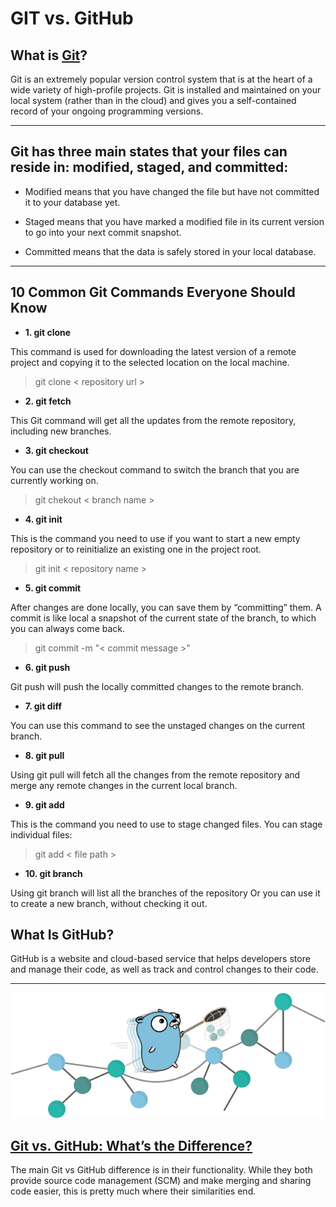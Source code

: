 # GIT vs. GitHub  





## What is [Git](https://www.atlassian.com/git/tutorials/what-is-git)?  

  Git is an extremely popular version control system that is at the heart of a wide variety of high-profile projects. Git is installed and maintained on your local system (rather than in the cloud) and gives you a self-contained record of your ongoing programming versions.
___


## Git has three main states that your files can reside in: modified, staged, and committed:

* Modified means that you have changed the file but have not committed it to your database yet.

* Staged means that you have marked a modified file in its current version to go into your next commit snapshot.

* Committed means that the data is safely stored in your local database.

______
## 10 Common Git Commands Everyone Should Know
* __1. git clone__
> 
This command is used for downloading the latest version of a remote project and copying it to the selected location on the local machine. 
> git clone < repository url >

  * __2. git fetch__

This Git command will get all the updates from the remote repository, including new branches.

* __3. git checkout__

You can use the checkout command to switch the branch that you are currently working on.
> git chekout < branch name >

* __4. git init__

This is the command you need to use if you want to start a new empty repository or to reinitialize an existing one in the project root.

> git init < repository name >

* __5. git commit__

 After changes are done locally, you can save them by “committing” them. A commit is like local a snapshot of the current state of the branch, to which you can always come back. 

> git commit -m "< commit message >"

* __6. git push__
  
Git push will push the locally committed changes to the remote branch.

* __7. git diff__

You can use this command to see the unstaged changes on the current branch. 

* __8. git pull__

Using git pull will fetch all the changes from the remote repository and merge any remote changes in the current local branch.

* __9. git add__

This is the command you need to use to stage changed files. You can stage individual files:

> git add < file path >

  * __10.   git branch__

Using git branch will list all the branches of the repository Or you can use it to create a new branch, without checking it out.
## What Is GitHub?
GitHub is a website and cloud-based service that helps developers store and manage their code, as well as track and control changes to their code. 
___
![!](git.png)

## [Git vs. GitHub: What’s the Difference?](https://www.simplilearn.com/tutorials/git-tutorial/git-vs-github)
The main Git vs GitHub difference is in their functionality. While they both provide source code management (SCM) and make merging and sharing code easier, this is pretty much where their similarities end. 

[*]: https://www.simplilearn.com/tutorials/git-tutorial/git-vs-github
[def]: https://www.simplilearn.com/tutorials/git-tutorial/git-vs-github